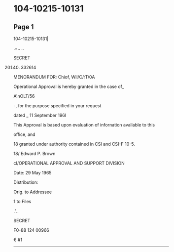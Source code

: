 # 104-10215-10131

## Page 1

104-10215-10131|

.=.. ..

SECRET

20140. 332614

MENORANDUM FOR: Chiof, Wil/C/:T/0A

Operational Approval is hereby granted in the case of_

A'nOLT/56

-, for the purpose specified in your request

dated _ 11 September 196l

This Approval is based upon evaluation of infornation avallable to this

office, and

18 granted under authority contained in CSI and CSI-F 10-5.

18/ Edward P. Brown

cI/OPERATIONAL APPROVAL AND SUPPORT DIVISION

Date: 29 May 1965

Distribution:

Orig. to Addressee

1 to Files

."..

SECRET

F0-88 124 00966

€ #1

---

